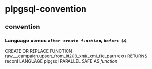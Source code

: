 # plpgsql-convention

## convention
### Language comes `after create function`, `before $$`
  CREATE OR REPLACE FUNCTION raw___campaign.upsert_from_ld203_xml(_xml_file_path text)
   RETURNS record
   LANGUAGE plpgsql
   PARALLEL SAFE
  AS $function$
